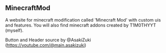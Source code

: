 ## MinecraftMod
A website for minecraft modification called 'Minecraft Mod' with custom uis and features.
You will also find minecraft addons created by T1M0THYYT (myself).

Button and Header source by @AsakiZuki (https://youtube.com/@main.asakizuki)
